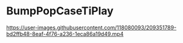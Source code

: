 # BumpPopCaseTiPlay



https://user-images.githubusercontent.com/118080093/209351789-bd2ffb48-8eaf-4f76-a236-1eca86a19d49.mp4

